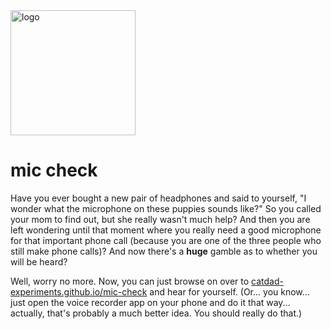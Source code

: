 <img src="https://catdad-experiments.github.io/mic-check/icons/favicon.svg" width="200px" alt="logo" />

# mic check

Have you ever bought a new pair of headphones and said to yourself, "I wonder what the microphone on these puppies sounds like?" So you called your mom to find out, but she really wasn't much help? And then you are left wondering until that moment where you really need a good microphone for that important phone call (because you are one of the three people who still make phone calls)? And now there's a **huge** gamble as to whether you will be heard?

Well, worry no more. Now, you can just browse on over to [catdad-experiments.github.io/mic-check](https://catdad-experiments.github.io/mic-check/) and hear for yourself. (Or... you know... just open the voice recorder app on your phone and do it that way... actually, that's probably a much better idea. You should really do that.)
